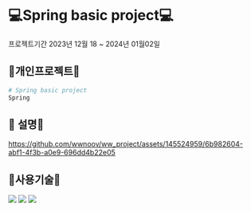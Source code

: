#  💻Spring basic project💻
프로젝트기간 2023년 12월 18 ~ 2024년 01월02일


## 🔨개인프로젝트🔨

```python
# Spring basic project
Spring 
```

## 👋 설명👋



https://github.com/wwnoov/ww_project/assets/145524959/6b982604-abf1-4f3b-a0e9-696dd4b22e05



## :page_with_curl:사용기술:page_with_curl:

<img src="https://img.shields.io/badge/HTML5-E34F26?style=flat&logo=HTML5&logoColor=white" />
<img src="https://img.shields.io/badge/CSS3-1572B6?style=flat&logo=CSS3&logoColor=white" />
<img src="https://img.shields.io/badge/JavaScript-F7DF1E?style=flat&logo=JavaScript&logoColor=white" />

